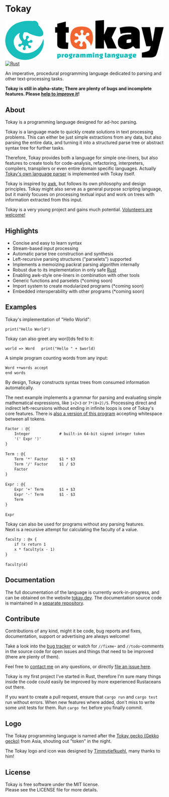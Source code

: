# Tokay

![Tokay Logo](assets/tokay.svg)
[![Rust](https://github.com/tokay-lang/tokay/actions/workflows/main.yml/badge.svg)](https://github.com/tokay-lang/tokay/actions/workflows/main.yml)

An imperative, procedural programming language dedicated to parsing and other text-processing tasks.

**Tokay is still in alpha-state; There are plenty of bugs and incomplete features. Please [help to improve it](#contribute)!**

## About

Tokay is a programming language designed for ad-hoc parsing.

Tokay is a language made to quickly create solutions in text processing problems. This can either be just simple extractions from any data, but also parsing the entire data, and turning it into a structured parse tree or abstract syntax tree for further tasks.

Therefore, Tokay provides both a language for simple one-liners, but also features to create tools for code-analysis, refactoring, interpreters, compilers, transpilers or even entire domain specific languages. Actually [Tokay's own language parser](examples/tokay.tok) is implemented with Tokay itself.

Tokay is inspired by [awk](https://en.wikipedia.org/wiki/AWK), but follows its own philosophy and design principles. Tokay might also serve as a general purpose scripting language, but it mainly focuses on processing textual input and work on trees with information extracted from this input.

Tokay is a very young project and gains much potential. [Volunteers are welcome!](#contribute)

## Highlights

- Concise and easy to learn syntax
- Stream-based input processing
- Automatic parse tree construction and synthesis
- Left-recursive parsing structures ("parselets") supported
- Implements a memoizing packrat parsing algorithm internally
- Robust due to its implementation in only safe [Rust](https://rust-lang.org)
- Enabling awk-style one-liners in combination with other tools
- Generic functions and parselets (*coming soon)
- Import system to create modularized programs (*coming soon)
- Embedded interoperability with other programs (*coming soon)

## Examples

Tokay's implementation of "Hello World":

```tokay
print("Hello World")
```

Tokay can also greet any wor(l)ds fed to it:

```tokay
world => Word   print("Hello " + $world)
```

A simple program counting words from any input:

```tokay
Word ++words accept
end words
```

By design, Tokay constructs syntax trees from consumed information automatically.

The next example implements a grammar for parsing and evaluating simple mathematical expressions, like `1+2+3` or `7*(8+2)/5`. Processing direct and indirect left-recursions without ending in infinite loops is one of Tokay's core features. There is [also a version of this program](examples/expr_with_spaces.tok) accepting whitespace between all tokens.

```tokay
Factor : @{
    Integer             # built-in 64-bit signed integer token
    '(' Expr ')'
}

Term : @{
    Term '*' Factor     $1 * $3
    Term '/' Factor     $1 / $3
    Factor
}

Expr : @{
    Expr '+' Term       $1 + $3
    Expr '-' Term       $1 - $3
    Term
}

Expr
```

Tokay can also be used for programs without any parsing features.<br>
Next is a recursive attempt for calculating the faculty of a value.

```
faculty : @x {
    if !x return 1
    x * faculty(x - 1)
}

faculty(4)
```

## Documentation

The full documentation of the language is currently work-in-progress, and can be obtained on the website [tokay.dev](https://tokay.dev). The documentation source code is maintained in a [separate repository](https://github.com/tokay-lang/tokay-docs).

## Contribute

Contributions of any kind, might it be code, bug reports and fixes, documentation, support or advertising are always welcome!

Take a look into the [bug tracker](https://github.com/tokay-lang/tokay/issues) or watch for `//fixme`- and `//todo`-comments in the source code for open issues and things that need to be improved (there are plenty of them).

Feel free to [contact me](https://phorward.info) on any questions, or directly [file an issue here](https://github.com/tokay-lang/tokay/issues/new).

Tokay is my first project I've started in Rust, therefore I'm sure many things inside the code could easily be improved by more experienced Rustaceans out there.

If you want to create a pull request, ensure that `cargo run` and `cargo test` run without errors. When new features where added, don't miss to write some unit tests for them. Run `cargo fmt` before you finally commit.

## Logo

The Tokay programming language is named after the [Tokay gecko (Gekko gecko)](https://en.wikipedia.org/wiki/Tokay_gecko) from Asia, shouting out "token" in the night.

The Tokay logo and icon was designed by [Timmytiefkuehl](https://github.com/timmytiefkuehl), many thanks to him!

## License

Tokay is free software under the MIT license.<br>
Please see the LICENSE file for more details.
